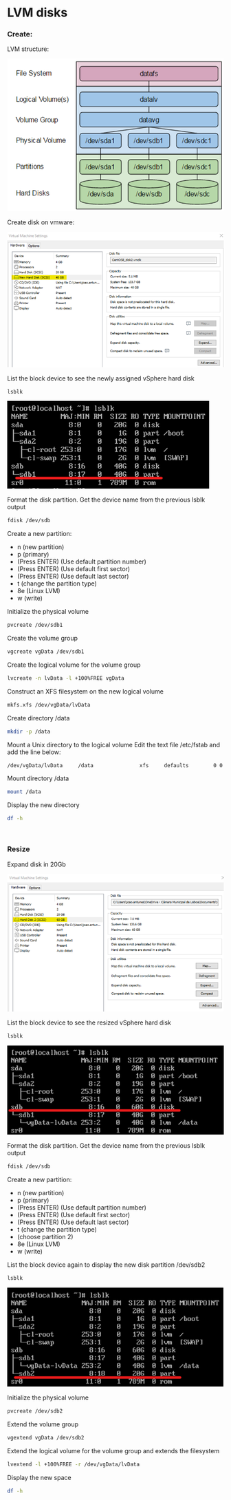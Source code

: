 # LVM disks

### Create:

LVM structure:

![](../misc/images/lvm_structure.png)

Create disk on vmware:

![](../misc/images/vmware_create_disk.png)


List the block device to see the newly assigned vSphere hard disk

```sh
lsblk
```

![](../misc/images/lsblk.png)

Format the disk partition. Get the device name from the previous lsblk output

```sh
fdisk /dev/sdb
```

Create a new partition:

- n (new partition)
- p (primary)
- (Press ENTER) (Use default partition number)
- (Press ENTER) (Use default first sector)
- (Press ENTER) (Use default last sector)
- t (change the partition type)
- 8e (Linux LVM)
- w (write)


Initialize the physical volume

```sh
pvcreate /dev/sdb1
```

Create the volume group

```sh
vgcreate vgData /dev/sdb1
```

Create the logical volume for the volume group

```sh
lvcreate -n lvData -l +100%FREE vgData
```

Construct an XFS filesystem on the new logical volume

```sh
mkfs.xfs /dev/vgData/lvData
```

Create directory /data
```sh
mkdir -p /data
```

Mount a Unix directory to the logical volume
Edit the text file /etc/fstab and add the line below:

```
/dev/vgData/lvData     /data               xfs     defaults        0 0
```

Mount directory /data
```sh
mount /data
```

Display the new directory
```sh
df -h
```

&nbsp;
### Resize

Expand disk in 20Gb

![](../misc/images/vmware_resize_disk.png)


List the block device to see the resized vSphere hard disk

```sh
lsblk
```

![](../misc/images/lsblk_resize.png)

Format the disk partition. Get the device name from the previous lsblk output

```sh
fdisk /dev/sdb
```

Create a new partition:

- n (new partition)
- p (primary)
- (Press ENTER) (Use default partition number)
- (Press ENTER) (Use default first sector)
- (Press ENTER) (Use default last sector)
- t (change the partition type)
- (choose partition 2)
- 8e (Linux LVM)
- w (write)


List the block device again to display the new disk partition /dev/sdb2

```sh
lsblk
```

![](../misc/images/lsblk_sdb2.png)


Initialize the physical volume

```sh
pvcreate /dev/sdb2
```


Extend the volume group

```sh
vgextend vgData /dev/sdb2
```


Extend the logical volume for the volume group and extends the filesystem

```sh
lvextend -l +100%FREE -r /dev/vgData/lvData
```

Display the new space

```sh
df -h
```

